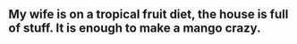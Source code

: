 ## My wife is on a tropical fruit diet, the house is full of stuff. It is enough to make a mango crazy.
